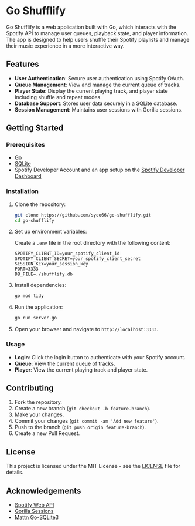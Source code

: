 # Go Shufflify

Go Shufflify is a web application built with Go, which interacts with the Spotify API to manage user queues, playback state, and player information. The app is designed to help users shuffle their Spotify playlists and manage their music experience in a more interactive way.

## Features

- **User Authentication**: Secure user authentication using Spotify OAuth.
- **Queue Management**: View and manage the current queue of tracks.
- **Player State**: Display the current playing track, and player state including shuffle and repeat modes.
- **Database Support**: Stores user data securely in a SQLite database.
- **Session Management**: Maintains user sessions with Gorilla sessions.

## Getting Started

### Prerequisites

- [Go](https://golang.org/dl/)
- [SQLite](https://www.sqlite.org/download.html)
- Spotify Developer Account and an app setup on the [Spotify Developer Dashboard](https://developer.spotify.com/dashboard/)

### Installation

1. Clone the repository:

    ```sh
    git clone https://github.com/syeo66/go-shufflify.git
    cd go-shufflify
    ```

2. Set up environment variables:

    Create a `.env` file in the root directory with the following content:

    ```env
    SPOTIFY_CLIENT_ID=your_spotify_client_id
    SPOTIFY_CLIENT_SECRET=your_spotify_client_secret
    SESSION_KEY=your_session_key
    PORT=3333
    DB_FILE=./shufflify.db
    ```

3. Install dependencies:

    ```sh
    go mod tidy
    ```

4. Run the application:

    ```sh
    go run server.go
    ```

5. Open your browser and navigate to `http://localhost:3333`.

### Usage

- **Login**: Click the login button to authenticate with your Spotify account.
- **Queue**: View the current queue of tracks.
- **Player**: View the current playing track and player state.

## Contributing

1. Fork the repository.
2. Create a new branch (`git checkout -b feature-branch`).
3. Make your changes.
4. Commit your changes (`git commit -am 'Add new feature'`).
5. Push to the branch (`git push origin feature-branch`).
6. Create a new Pull Request.

## License

This project is licensed under the MIT License - see the [LICENSE](LICENSE) file for details.

## Acknowledgements

- [Spotify Web API](https://developer.spotify.com/documentation/web-api/)
- [Gorilla Sessions](https://github.com/gorilla/sessions)
- [Mattn Go-SQLite3](https://github.com/mattn/go-sqlite3)
